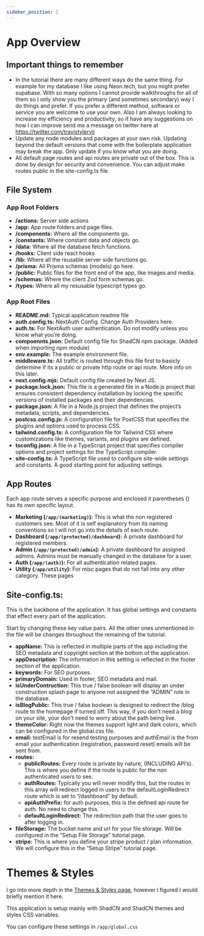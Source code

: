 ```yaml
---
sidebar_position: 2
---
```

# App Overview

## Important things to remember

- In the tutorial there are many different ways do the same thing. For example for my database I like using Neon.tech, but you might prefer supabase.  With so many options I cannot provide walkthroughs for all of them so I only show you the primary (and sometimes secondary) way I do things and prefer. If you prefer a different method, software or service you are welcome to use your own.
Also I am always looking to increase my efficiency and productivity, so if have any suggestions on how I can improve send me a message on twitter here at https://twitter.com/travistylervii
- Update any node modules and packages at your own risk. Updating beyond the default versions that come with the boilerplate application may break the app. Only update if you know what you are doing.
- All default page routes and api routes are private out of the box. This is done by design for security and convenience. You can adjust make routes public in the site-config.ts file.

## File System

### App Root Folders
- **/actions:** Server side actions
- **/app:** App route folders and page files.
- **/components:** Where all the components go.
- **/constants:** Where constant data and objects go.
- **/data:** Where all the database fetch functions.
- **/hooks:** Client side react hooks
- **/lib:** Where all the reusable server side functions go.
- **/prisma:** All Prisma schemas (models) go here.
- **/public:** Public files for the front end of the app, like images and media.
- **/schemas:** Where the client Zod form schemas go.
- **/types:** Where all my resusable typescript types go.

### App Root Files
- **README.md:** Typical application readme file
- **auth.config.ts:** NextAuth Config. Change Auth Providers here.
- **auth.ts:** For NextAuth user authentication. Do not modify unless you know what you’re doing.
- **compoennts.json:** Default config file for ShadCN npm package. (Added when importing npm module)
- **env.example:** The example environment file.
- **middleware.ts:** All traffic is routed through this file first to basicly determine if its a public or private http route or api route. More info on this later.
- **next.config.mjs:** Default config file created by Next JS.
- **package.lock.json:** This file is a generated file in a Node.js project that ensures consistent dependency installation by locking the specific versions of installed packages and their dependencies.
- **package.json:** A file in a Node.js project that defines the project’s metadata, scripts, and dependencies.
- **postcss.config.js:** A configuration file for PostCSS that specifies the plugins and options used to process CSS.
- **tailwind.config.ts:** A configuration file for Tailwind CSS where customizations like themes, variants, and plugins are defined.
- **tsconfig.json:** A file in a TypeScript project that specifies compiler options and project settings for the TypeScript compiler.
- **site-config.ts:** A TypeScript file used to configure site-wide settings and constants. A good starting point for adjusting settings.
    
## App Routes

  Each app route serves a specific purpose and enclosed it parentheses () has its own specific layout. 

- **Marketing (`/app/(marketing)`):** This is what the non registered customers see. Most of it is self explanatory from its naming  conventions so I will not go into the details of each route.
- **Dashboard (`/app/(protected)/dashboard`):** A private dashboard for registered members.
- **Admin (`/app/(protected)/admin`):** A private dashboard for assigned admins. Admins must be manually changed in the database for a user.
- **Auth (`/app/(auth)`):** For all authentication related pages.
- **Utility (`/app/utility`):** For misc pages that do not fall into any other category. These pages

## Site-config.ts:

This is the backbone of the application. It has global settings and constants that effect every part of the application. 

Start by changing these key value pairs. All the other ones unmentioned in the file will be changes throughout the remaining of the tutorial. 

- **appName:** This is reflected in multiple parts of the app including the SEO metadata and copyright section at the bottom of the application.
- **appDescription:** The information in this setting is reflected in the footer section of the application.
- **keywords:** For SEO purposes.
- **primaryDomain:** Used in footer, SEO metadata and mail.
- **isUnderContruction:** This true / false boolean will display an under construction splash page to anyone not assigned the “ADMIN” role in the database.
- **isBlogPublic:** This true / false boolean is designed to redirect the /blog route to the homepage if turned off. This way, if you don’t need a blog on your site, your don’t need to worry about the path being live.
- **themeColor:** Right now the themes support light and dark colors, which can be configured in the global.css file.
- **email:** testEmail is for resend testing purposes and authEmail is the from email your authentication (registration, password reset) emails will be sent from.
- **routes:**
    - **publicRoutes:** Every route is private by nature, (INCLUDING API’s). This is where you define if the route is public for the non authenticated users to see.
    - **authRoutes:** Typically you will never modify this, but the routes in this array will redirect logged in users to the defaultLoginRedirect route which is set to “/dashboard” by default.
    - **apiAuthPrefix:** for auth purposes, this is the defined api route for auth. No need to change this.
    - **defaultLoginRedirect:** The redirection path that the user goes to after logging in.
- **fileStorage:** The bucket name and url for your file storage. Will be configured in the “Setup File Storage” tutorial page.
- **stripe:** This is where you define your stripe product / plan information. We will configure this in the “Setup Stripe” tutorial page.

# Themes & Styles

I go into more depth in the [Themes & Styles page](/features/themes-style), however I figured I would briefly mention it here. 

This application is setup mainly with ShadCN and ShadCN themes and styles CSS variables. 

You can configure these settings in `/app/global.css`
